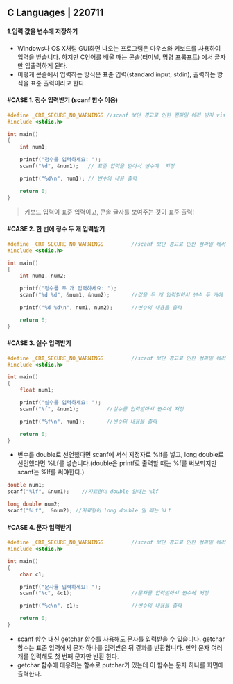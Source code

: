 ## C Languages | 220711

#### 1.입력 값을 변수에 저장하기

- Windows나 OS X처럼 GUI화면 나오는 프로그램은 마우스와 키보드를 사용하여 입력을 받습니다. 하지만 C언어를 배울 때는 콘솔(터미널, 명령 프롬프트) 에서 글자만 입출력하게 된다.
- 이렇게 콘솔에서 입력하는 방식은 표준 입력(standard input, stdin), 출력하는 방식을 표준 출력이라고 한다.





#### #CASE 1. 정수 입력받기 (scanf 함수 이용)

```c
#define _CRT_SECURE_NO_WARNINGS //scanf 보안 경고로 인한 컴파일 에러 방지 visual stdio에서만
#include <stdio.h>

int main()
{
	int num1;

	printf("정수를 입력하세요: ");
	scanf("%d", &num1);	  // 표준 입력을 받아서 변수에  저장

	printf("%d\n", num1); // 변수의 내용 출력

	return 0;
}
```

> 키보드 입력이 표준 입력이고, 콘솔 글자를 보여주는 것이 표준 출력!



#### #CASE 2. 한 번에 정수 두 개 입력받기

```c
#define _CRT_SECURE_NO_WARNINGS			//scanf 보안 경고로 인한 컴파일 에러 방지
#include <stdio.h>

int main()
{
	int num1, num2;

	printf("정수를 두 개 입력하세요: ");
	scanf("%d %d", &num1, &num2);		//값을 두 개 입력받아서 변수 두 개에 저장

	printf("%d %d\n", num1, num2);		//변수의 내용을 출력

	return 0;
}
```



#### #CASE 3. 실수 입력받기

```c
#define _CRT_SECURE_NO_WARNINGS			//scanf 보안 경고로 인한 컴파일 에러 방지
#include <stdio.h>

int main()
{
	float num1;

	printf("실수를 입력하세요: ");
	scanf("%f", &num1);			//실수를 입력받아서 변수에 저장

	printf("%f\n", num1);		//변수의 내용을 출력

	return 0;
}
```

- 변수를 double로 선언했다면 scanf에 서식 지정자로 %lf를 넣고, long double로 선언했다면 %Lf를 넣습니다.(double은 printf로 출력할 때는 %f를 써보되지만 scanf는 %lf를 써야한다.)

```c
double num1;
scanf("%lf", &num1);  	//자료형이 double 일때는 %lf

long double num2;
scanf("%Lf",  &num2); //자료형이 long double 일 때는 %Lf
```



#### #CASE 4. 문자 입력받기

```c
#define _CRT_SECURE_NO_WARNINGS			//scanf 보안 경고로 인한 컴파일 에러 방지
#include <stdio.h>

int main()
{
	char c1;

	printf("문자를 입력하세요: ");
	scanf("%c", &c1);					//문자를 입력받아서 변수에 저장

	printf("%c\n", c1);					//변수의 내용을 출력

	return 0;
}
```

- scanf 함수 대신 getchar 함수를 사용해도 문자를 입력받을 수 있습니다.  getchar 함수는 표준 입력에서 문자 하나를 입력받은 뒤 결과를 반환합니다. 만약 문자 여러 개를 입력해도 첫 번째 문자만 반환 한다.
- getchar 함수에 대응하는 함수로 putchar가 있는데 이 함수는 문자 하나를 화면에 출력한다.